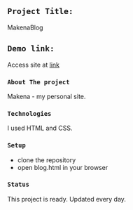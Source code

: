 ## `Project Title:`

MakenaBlog

## `Demo link:`

Access site at [link](https://makena.su/)

### `About The project`

Makena - my personal site.

### `Technologies`

I used HTML and CSS.

### `Setup`

- clone the repository
- open blog.html in your browser

### `Status`

This project is ready.
Updated every day.
